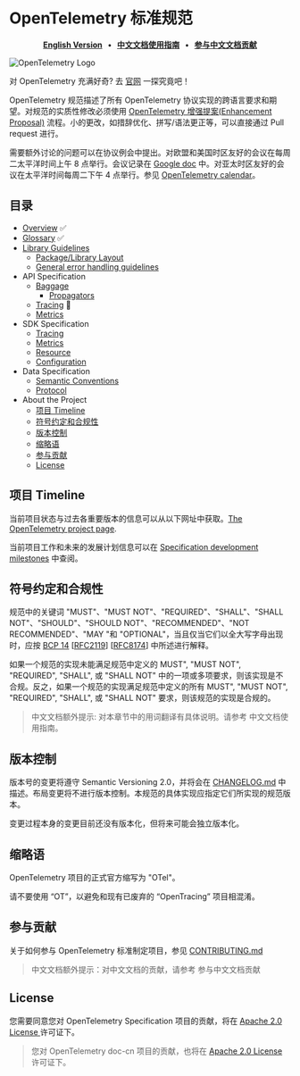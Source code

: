 # OpenTelemetry 标准规范

<p align="center">
  <strong>
    <a href="https://github.com/open-telemetry/opentelemetry-specification">English Version<a/>
    &nbsp;&nbsp;&bull;&nbsp;&nbsp;
    <a href="https://github.com/open-telemetry/docs-cn">中文文档使用指南<a/>
    &nbsp;&nbsp;&bull;&nbsp;&nbsp;
    <a href="https://github.com/open-telemetry/docs-cn/blob/main/community/Readme.md">参与中文文档贡献<a/>
  </strong>
</p>

![OpenTelemetry Logo](https://opentelemetry.io/img/logos/opentelemetry-horizontal-color.png)


对 OpenTelemetry 充满好奇? 去 [官网](https://opentelemetry.io) 一探究竟吧！

OpenTelemetry 规范描述了所有 OpenTelemetry 协议实现的跨语言要求和期望。对规范的实质性修改必须使用 [OpenTelemetry 增强提案(Enhancement Proposal)](https://github.com/open-telemetry/oteps) 流程。小的更改，如措辞优化、拼写/语法更正等，可以直接通过 Pull request 进行。

需要额外讨论的问题可以在协议例会中提出。对欧盟和美国时区友好的会议在每周二太平洋时间上午 8 点举行。会议记录在 [Google doc](https://docs.google.com/document/d/1-bCYkN-DWJq4jw1ybaDZYYmx-WAe6HnwfWbkm8d57v8/edit?usp=sharing) 中。对亚太时区友好的会议在太平洋时间每周二下午 4 点举行。参见 [OpenTelemetry calendar](https://github.com/open-telemetry/community#calendar)。

## 目录

- [Overview](overview.md)  ✅
- [Glossary](glossary.md)  ✅
- [Library Guidelines](library-guidelines.md)
  - [Package/Library Layout](library-layout.md)
  - [General error handling guidelines](error-handling.md)
- API Specification
  - [Baggage](baggage/api.md)
    - [Propagators](context/api-propagators.md)
  - [Tracing](trace/api.md)  🚧
  - [Metrics](metrics/api.md)
- SDK Specification
  - [Tracing](trace/sdk.md)
  - [Metrics](metrics/sdk.md)
  - [Resource](resource/sdk.md)
  - [Configuration](sdk-configuration.md)
- Data Specification
  - [Semantic Conventions](overview.md#semantic-conventions)
  - [Protocol](protocol/README.md)
- About the Project
  - [项目 Timeline](#项目-Timeline)
  - [符号约定和合规性](#符号约定和合规性)
  - [版本控制](#版本控制)
  - [缩略语](#缩略语)
  - [参与贡献](#参与贡献)
  - [License](#license)

## 项目 Timeline

当前项目状态与过去各重要版本的信息可以从以下网址中获取。[The OpenTelemetry project page](https://opentelemetry.io/project-status/).

当前项目工作和未来的发展计划信息可以在 [Specification development milestones](https://github.com/open-telemetry/opentelemetry-specification/milestones) 中查阅。

## 符号约定和合规性

规范中的关键词 "MUST"、"MUST NOT"、"REQUIRED"、"SHALL"、"SHALL NOT"、"SHOULD"、"SHOULD NOT"、"RECOMMENDED"、"NOT RECOMMENDED"、"MAY "和 "OPTIONAL"，当且仅当它们以全大写字母出现时，应按 [BCP 14](https://tools.ietf.org/html/bcp14) [[RFC2119](https://tools.ietf.org/html/rfc2119)] [[RFC8174](https://tools.ietf.org/html/rfc8174)] 中所述进行解释。

如果一个规范的实现未能满足规范中定义的 MUST", "MUST NOT", "REQUIRED", "SHALL", 或 "SHALL NOT" 中的一项或多项要求，则该实现是不合规。反之，如果一个规范的实现满足规范中定义的所有 MUST", "MUST NOT", "REQUIRED", "SHALL", 或 "SHALL NOT" 要求，则该规范的实现是合规的。

> 中文文档额外提示: 对本章节中的用词翻译有具体说明。请参考 中文文档使用指南。

## 版本控制

版本号的变更将遵守 Semantic Versioning 2.0，并将会在 [CHANGELOG.md](CHANGELOG.md) 中描述。布局变更将不进行版本控制。本规范的具体实现应指定它们所实现的规范版本。

变更过程本身的变更目前还没有版本化，但将来可能会独立版本化。

## 缩略语

OpenTelemetry 项目的正式官方缩写为 "OTel"。

请不要使用 “OT”，以避免和现有已废弃的 “OpenTracing” 项目相混淆。

## 参与贡献

关于如何参与 OpenTelemetry 标准制定项目，参见 [CONTRIBUTING.md](CONTRIBUTING.md)

> 中文文档额外提示：对中文文档的贡献，请参考 参与中文文档贡献

## License

您需要同意您对 OpenTelemetry Specification 项目的贡献，将在 [Apache 2.0 License ](https://github.com/open-telemetry/specification/blob/master/LICENSE)许可证下。

> 您对 OpenTelemetry doc-cn 项目的贡献，也将在  [Apache 2.0 License ](https://github.com/open-telemetry/specification/blob/master/LICENSE)许可证下。
